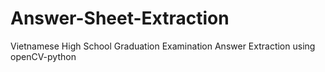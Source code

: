 # Answer-Sheet-Extraction
Vietnamese High School Graduation Examination Answer Extraction using openCV-python
